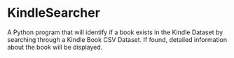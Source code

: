 # KindleSearcher
A Python program that will identify if a book exists in the Kindle Dataset by searching through a Kindle Book CSV Dataset. If found, detailed information about the book will be displayed.
